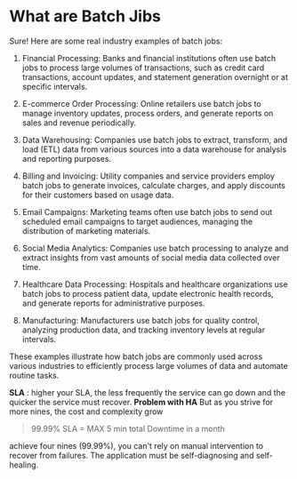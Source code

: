 # What are Batch Jibs 
Sure! Here are some real industry examples of batch jobs:

1. Financial Processing: Banks and financial institutions often use batch jobs to process large volumes of transactions, such as credit card transactions, account updates, and statement generation overnight or at specific intervals.

2. E-commerce Order Processing: Online retailers use batch jobs to manage inventory updates, process orders, and generate reports on sales and revenue periodically.

3. Data Warehousing: Companies use batch jobs to extract, transform, and load (ETL) data from various sources into a data warehouse for analysis and reporting purposes.

4. Billing and Invoicing: Utility companies and service providers employ batch jobs to generate invoices, calculate charges, and apply discounts for their customers based on usage data.

5. Email Campaigns: Marketing teams often use batch jobs to send out scheduled email campaigns to target audiences, managing the distribution of marketing materials.

6. Social Media Analytics: Companies use batch processing to analyze and extract insights from vast amounts of social media data collected over time.

7. Healthcare Data Processing: Hospitals and healthcare organizations use batch jobs to process patient data, update electronic health records, and generate reports for administrative purposes.

8. Manufacturing: Manufacturers use batch jobs for quality control, analyzing production data, and tracking inventory levels at regular intervals.

These examples illustrate how batch jobs are commonly used across various industries to efficiently process large volumes of data and automate routine tasks.

**SLA** : higher your SLA, the less frequently the service can go down and the quicker the service must recover.
**Problem with HA**
But as you strive for more nines, the cost and complexity grow 
> 99.99% SLA = MAX 5 min total Downtime in a month

achieve four nines (99.99%), you can't rely on manual intervention to recover from failures. The application must be self-diagnosing and self-healing.
